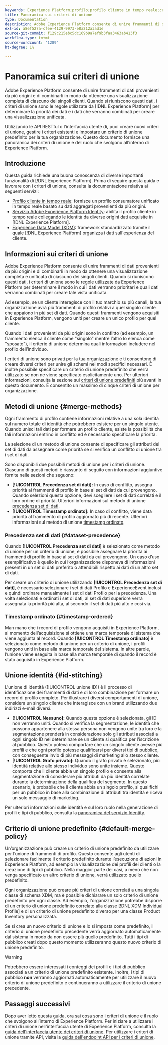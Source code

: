 ```yaml
---
keywords: Experience Platform;profilo;profilo cliente in tempo reale;criteri di unione;interfaccia utente;interfaccia utente;timestamp ordinato;precedenza set di dati
title: Panoramica sui criteri di unione
type: Documentation
description: Adobe Experience Platform consente di unire frammenti di dati provenienti da più origini e di combinarli per ottenere una visualizzazione completa dei singoli clienti. Quando si riuniscono questi dati, i criteri di unione sono le regole utilizzate da Experience Platform per determinare il modo in cui i dati avranno priorità e quali saranno combinati per creare la vista unificata.
exl-id: a8ef527a-cfee-4129-9973-e8a212a3ad1e
source-git-commit: f129c215ebc5dc169b9a7ef9b3faa3463ab413f3
workflow-type: tm+mt
source-wordcount: '1289'
ht-degree: 1%

---
```


# Panoramica sui criteri di unione

Adobe Experience Platform consente di unire frammenti di dati provenienti da più origini e di combinarli in modo da ottenere una visualizzazione completa di ciascuno dei singoli clienti. Quando si riuniscono questi dati, i criteri di unione sono le regole utilizzate da [!DNL Experience Platform] per determinare la priorità dei dati e i dati che verranno combinati per creare una visualizzazione unificata.

Utilizzando le API RESTful o l’interfaccia utente di, puoi creare nuovi criteri di unione, gestire i criteri esistenti e impostare un criterio di unione predefinito per la tua organizzazione. Questo documento fornisce una panoramica dei criteri di unione e del ruolo che svolgono all’interno di Experience Platform.

## Introduzione

Questa guida richiede una buona conoscenza di diverse importanti funzionalità di [!DNL Experience Platform]. Prima di seguire questa guida e lavorare con i criteri di unione, consulta la documentazione relativa ai seguenti servizi:

* [Profilo cliente in tempo reale](../home.md): fornisce un profilo consumatore unificato in tempo reale basato su dati aggregati provenienti da più origini.
* [Servizio Adobe Experience Platform Identity](../../identity-service/home.md): abilita il profilo cliente in tempo reale collegando le identità da diverse origini dati acquisite in [!DNL Experience Platform].
* [Experience Data Model (XDM)](../../xdm/home.md): framework standardizzato tramite il quale [!DNL Experience Platform] organizza i dati sull&#39;esperienza del cliente.

## Informazioni sui criteri di unione

Adobe Experience Platform consente di unire frammenti di dati provenienti da più origini e di combinarli in modo da ottenere una visualizzazione completa e unificata di ciascuno dei singoli clienti. Quando si riuniscono questi dati, i criteri di unione sono le regole utilizzate da Experience Platform per determinare il modo in cui i dati verranno prioritari e quali dati verranno combinati per creare tale vista unificata.

Ad esempio, se un cliente interagisce con il tuo marchio su più canali, la tua organizzazione avrà più frammenti di profilo relativi a quel singolo cliente che appaiono in più set di dati. Quando questi frammenti vengono acquisiti in Experience Platform, vengono uniti per creare un unico profilo per quel cliente.

Quando i dati provenienti da più origini sono in conflitto (ad esempio, un frammento elenca il cliente come &quot;singolo&quot; mentre l’altro lo elenca come &quot;sposato&quot;), il criterio di unione determina quali informazioni includere nel profilo dell’individuo.

I criteri di unione sono privati per la tua organizzazione e ti consentono di creare diversi criteri per unire gli schemi nei modi specifici necessari. È inoltre possibile specificare un criterio di unione predefinito che verrà utilizzato se non ne viene specificato esplicitamente uno. Per ulteriori informazioni, consulta la sezione sui [criteri di unione predefiniti](#default-merge-policy) più avanti in questo documento. È consentito un massimo di cinque criteri di unione per organizzazione.

## Metodi di unione {#merge-methods}

Ogni frammento di profilo contiene informazioni relative a una sola identità sul numero totale di identità che potrebbero esistere per un singolo utente. Quando unisci tali dati per formare un profilo cliente, esiste la possibilità che tali informazioni entrino in conflitto ed è necessario specificare la priorità.

La selezione di un metodo di unione consente di specificare gli attributi del set di dati da assegnare come priorità se si verifica un conflitto di unione tra i set di dati.

Sono disponibili due possibili metodi di unione per i criteri di unione. Ciascuno di questi metodi è riassunto di seguito con informazioni aggiuntive fornite nelle sezioni che seguono:

* **[!UICONTROL Precedenza set di dati]:** In caso di conflitto, assegna priorità ai frammenti di profilo in base al set di dati da cui provengono. Quando selezioni questa opzione, devi scegliere i set di dati correlati e il loro ordine di priorità. Ulteriori informazioni sul metodo di unione [precedenza set di dati](#dataset-precedence).
* **[!UICONTROL Timestamp ordinato]:** In caso di conflitto, viene data priorità al frammento di profilo aggiornato più di recente. Ulteriori informazioni sul metodo di unione [timestamp ordinato](#timestamp-ordered).

### Precedenza set di dati {#dataset-precedence}

Quando **[!UICONTROL Precedenza set di dati]** è selezionato come metodo di unione per un criterio di unione, è possibile assegnare la priorità ai frammenti di profilo in base al set di dati da cui provengono. Un caso d’uso esemplificativo è quello in cui l’organizzazione disponeva di informazioni presenti in un set di dati preferito o attendibili rispetto ai dati di un altro set di dati.

Per creare un criterio di unione utilizzando **[!UICONTROL Precedenza set di dati]**, è necessario selezionare i set di dati Profilo e ExperienceEvent inclusi e quindi ordinare manualmente i set di dati Profilo per la precedenza. Una volta selezionati e ordinati i set di dati, al set di dati superiore verrà assegnata la priorità più alta, al secondo il set di dati più alto e così via.

### Timestamp ordinato {#timestamp-ordered}

Man mano che i record di profilo vengono acquisiti in Experience Platform, al momento dell’acquisizione si ottiene una marca temporale di sistema che viene aggiunta al record. Quando **[!UICONTROL Timestamp ordinato]** è selezionato come metodo di unione per un criterio di unione, i profili vengono uniti in base alla marca temporale del sistema. In altre parole, l’unione viene eseguita in base alla marca temporale di quando il record è stato acquisito in Experience Platform.

## Unione identità {#id-stitching}

L&#39;unione di identità ([!UICONTROL unione ID]) è il processo di identificazione dei frammenti di dati e di loro combinazione per formare un record di profilo completo. Per illustrare i diversi comportamenti di unione, considera un singolo cliente che interagisce con un brand utilizzando due indirizzi e-mail diversi.

* **[!UICONTROL Nessuno]:** Quando questa opzione è selezionata, gli ID non verranno uniti. Quando si verifica la segmentazione, le identità che possono appartenere alla stessa persona non vengono unite tra loro e la segmentazione prenderà in considerazione solo gli attributi associati a ogni singolo ID nel determinare se un cliente si qualifica per l’iscrizione al pubblico. Questo poteva comportare che un singolo cliente avesse più profili e che ogni profilo potesse qualificarsi per diversi tipi di pubblico, con conseguente invio di più messaggi di marketing allo stesso cliente.
* **[!UICONTROL Grafo privato]:** Quando il grafo privato è selezionato, più identità relative allo stesso individuo sono unite insieme. Questo comporta che il cliente abbia un singolo profilo e consente alla segmentazione di considerare più attributi da più identità correlate durante la determinazione della qualifica del segmento. In questo scenario, è probabile che il cliente abbia un singolo profilo, si qualifichi per un pubblico in base alla combinazione di attributi tra identità e riceva un solo messaggio di marketing.

Per ulteriori informazioni sulle identità e sul loro ruolo nella generazione di profili e tipi di pubblico, consulta la [panoramica del servizio Identity](../../identity-service/home.md).

## Criterio di unione predefinito {#default-merge-policy}

Un’organizzazione può creare un criterio di unione predefinito da utilizzare per l’unione di frammenti di profilo. Questo consente agli utenti di selezionare facilmente il criterio predefinito durante l’esecuzione di azioni in Experience Platform, ad esempio la visualizzazione dei profili dei clienti o la creazione di tipi di pubblico. Nella maggior parte dei casi, a meno che non venga specificato un altro criterio di unione, verrà utilizzato quello predefinito.

Ogni organizzazione può creare più criteri di unione correlati a una singola classe di schema XDM, ma è possibile dichiarare un solo criterio di unione predefinito per ogni classe. Ad esempio, l&#39;organizzazione potrebbe disporre di un criterio di unione predefinito correlato alla classe [!DNL XDM Individual Profile] e di un criterio di unione predefinito diverso per una classe Product Inventory personalizzata.

Se si crea un nuovo criterio di unione e lo si imposta come predefinito, il criterio di unione predefinito precedente verrà aggiornato automaticamente dal sistema in modo da non essere più quello predefinito. Tutti i tipi di pubblico creati dopo questo momento utilizzeranno questo nuovo criterio di unione predefinito.

>[!WARNING]
>
>Potrebbero essere interessati i conteggi dei profili e i tipi di pubblico associati a un criterio di unione predefinito esistente. Inoltre, i tipi di pubblico **non** verranno aggiornati automaticamente per utilizzare il nuovo criterio di unione predefinito e continueranno a utilizzare il criterio di unione precedente.

## Passaggi successivi

Dopo aver letto questa guida, ora sai cosa sono i criteri di unione e il ruolo che svolgono all’interno di Experience Platform. Per iniziare a utilizzare i criteri di unione nell&#39;interfaccia utente di Experience Platform, consulta la [guida dell&#39;interfaccia utente dei criteri di unione](ui-guide.md). Per utilizzare i criteri di unione tramite API, visita la [guida dell&#39;endpoint API per i criteri di unione](../api/merge-policies.md).
